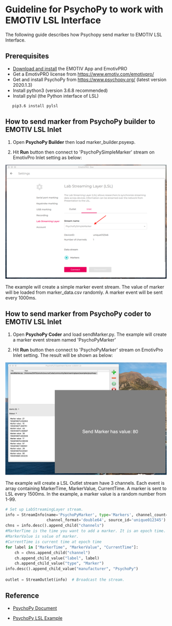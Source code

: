 # Guideline for PsychoPy to work with EMOTIV LSL Interface

The following guide describes how Psychopy send marker to EMOTIV LSL Interface.

## Prerequisites
* [Download and install](https://www.emotiv.com/developer/) the EMOTIV App and EmotivPRO
* Get a EmotivPRO license from https://www.emotiv.com/emotivpro/
* Get and install PsychoPy from https://www.psychopy.org/ (latest version 2020.1.3)
* Install python3 (version 3.6.8 recommended)
* Install pylsl (the Python interface of LSL) 
```
   pip3.6 install pylsl
```

## How to send marker from PsychoPy builder to EMOTIV LSL Inlet

1. Open **PsychoPy Builder** then load marker_builder.psyexp.

2. Hit **Run** button then connect to 'PsychoPySimpleMarker' stream on EmotivPro Inlet setting as below:
<p align="center">
  <img src="https://github.com/Emotiv/labstreaminglayer/blob/master/docs/images/psychopy_builder_inlet_config.png">
</p>

The example will create a simple marker event stream. The value of marker will be loaded from marker_data.csv randomly. A marker event will be sent every 1000ms.


## How to send marker from PsychoPy coder to EMOTIV LSL Inlet
1. Open **PsychoPy Coder** and load sendMarker.py. The example will create a marker event stream named 'PsychoPyMarker'

2. Hit **Run** button then connect to 'PsychoPyMarker' stream on EmotivPro Inlet setting. The result will be shown as below:
<p align="center">
  <img src="https://github.com/Emotiv/labstreaminglayer/blob/master/docs/images/sendmarker_PsychoPyCoder.png">
</p>

The example will create a LSL Outlet stream have 3 channels. Each event is array containing MarkerTime, MarkerValue, CurrentTime. A marker is sent to LSL every 1500ms.
In the example, a marker value is a random number from 1-99.
```python
# Set up LabStreamingLayer stream.
info = StreamInfo(name='PsychoPyMarker', type='Markers', channel_count=3,
                  channel_format='double64', source_id='unique012345')
chns = info.desc().append_child("channels")
#MarkerTime is the time you want to add a marker. It is an epoch time.
#MarkerValue is value of marker.
#CurrentTime is current time at epoch time
for label in ["MarkerTime", "MarkerValue", "CurrentTime"]:
    ch = chns.append_child("channel")
    ch.append_child_value("label", label)
    ch.append_child_value("type", "Marker")
info.desc().append_child_value("manufacturer", "PsychoPy")

outlet = StreamOutlet(info)  # Broadcast the stream.
```

## Reference

* [PsychoPy Document](https://www.psychopy.org/documentation.html)

* [PsychoPy LSL Example](https://github.com/kaczmarj/psychopy-lsl)


